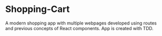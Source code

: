 # Shopping-Cart
A modern shopping app with multiple webpages developed using routes and previous concepts of React components. App is created with TDD. 
